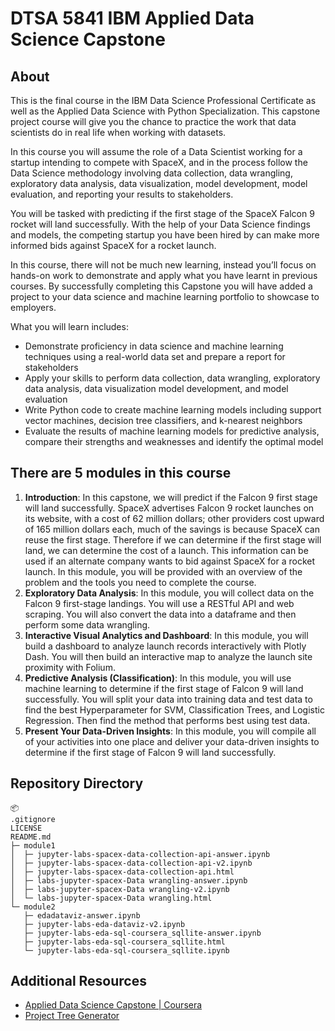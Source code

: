 # DTSA 5841 IBM Applied Data Science Capstone

## About

This is the final course in the IBM Data Science Professional Certificate as well as the Applied Data Science with Python Specialization. This capstone project course will give you the chance to practice the work that data scientists do in real life when working with datasets.  

In this course you will assume the role of a Data Scientist working for a startup intending to compete with SpaceX, and in the process follow the Data Science methodology involving data collection, data wrangling, exploratory data analysis, data visualization, model development, model evaluation, and reporting your results to stakeholders.  

You will be tasked with predicting if the first stage of the SpaceX Falcon 9 rocket will land successfully. With the help of your Data Science findings and models, the competing startup you have been hired by can make more informed bids against SpaceX for a rocket launch.  

In this course, there will not be much new learning, instead you’ll focus on hands-on work to demonstrate and apply what you have learnt in previous courses.  By successfully completing this Capstone you will have added a project to your data science and machine learning portfolio to showcase to employers.

What you will learn includes:

- Demonstrate proficiency in data science and machine learning techniques using a real-world data set and prepare a report for stakeholders   
- Apply your skills to perform data collection, data wrangling, exploratory data analysis, data visualization model development, and model evaluation
- Write Python code to create machine learning models including support vector machines, decision tree classifiers, and k-nearest neighbors  
- Evaluate the results of machine learning models for predictive analysis, compare their strengths and weaknesses and identify the optimal model   

## There are 5 modules in this course

1. **Introduction**: In this capstone, we will predict if the Falcon 9 first stage will land successfully. SpaceX advertises Falcon 9 rocket launches on its website, with a cost of 62 million dollars; other providers cost upward of 165 million dollars each, much of the savings is because SpaceX can reuse the first stage. Therefore if we can determine if the first stage will land, we can determine the cost of a launch. This information can be used if an alternate company wants to bid against SpaceX for a rocket launch. In this module, you will be provided with an overview of the problem and the tools you need to complete the course.
2. **Exploratory Data Analysis**: In this module, you will collect data on the Falcon 9 first-stage landings. You will use a RESTful API and web scraping. You will also convert the data into a dataframe and then perform some data wrangling.
3. **Interactive Visual Analytics and Dashboard**: In this module, you will build a dashboard to analyze launch records interactively with Plotly Dash. You will then build an interactive map to analyze the launch site proximity with Folium.
4. **Predictive Analysis (Classification)**: In this module, you will use machine learning to determine if the first stage of Falcon 9 will land successfully. You will split your data into training data and test data to find the best Hyperparameter for SVM, Classification Trees, and Logistic Regression. Then find the method that performs best using test data.
5. **Present Your Data-Driven Insights**: In this module, you will compile all of your activities into one place and deliver your data-driven insights to determine if the first stage of Falcon 9 will land successfully.

## Repository Directory

```
📦 
.gitignore
LICENSE
README.md
├─ module1
│  ├─ jupyter-labs-spacex-data-collection-api-answer.ipynb
│  ├─ jupyter-labs-spacex-data-collection-api-v2.ipynb
│  ├─ jupyter-labs-spacex-data-collection-api.html
│  ├─ labs-jupyter-spacex-Data wrangling-answer.ipynb
│  ├─ labs-jupyter-spacex-Data wrangling-v2.ipynb
│  └─ labs-jupyter-spacex-Data wrangling.html
└─ module2
   ├─ edadataviz-answer.ipynb
   ├─ jupyter-labs-eda-dataviz-v2.ipynb
   ├─ jupyter-labs-eda-sql-coursera_sqllite-answer.ipynb
   ├─ jupyter-labs-eda-sql-coursera_sqllite.html
   └─ jupyter-labs-eda-sql-coursera_sqllite.ipynb
```

## Additional Resources

- [Applied Data Science Capstone | Coursera](https://www.coursera.org/learn/applied-data-science-capstone)
- [Project Tree Generator](https://woochanleee.github.io/project-tree-generator/)